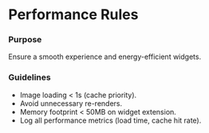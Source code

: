 # Performance Rules

### Purpose
Ensure a smooth experience and energy-efficient widgets.

### Guidelines
- Image loading < 1s (cache priority).
- Avoid unnecessary re-renders.
- Memory footprint < 50MB on widget extension.
- Log all performance metrics (load time, cache hit rate).